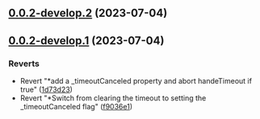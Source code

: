 ## [0.0.2-develop.2](https://git.lumeweb.com/LumeWeb/rpc-client/compare/v0.0.2-develop.1...v0.0.2-develop.2) (2023-07-04)

## [0.0.2-develop.1](https://git.lumeweb.com/LumeWeb/rpc-client/compare/v0.0.1...v0.0.2-develop.1) (2023-07-04)


### Reverts

* Revert "*add a _timeoutCanceled property and abort handeTimeout if true" ([1d73d23](https://git.lumeweb.com/LumeWeb/rpc-client/commit/1d73d2370057c6efca45a00f1676722ccd3ac3ab))
* Revert "*Switch from clearing the timeout to setting the _timeoutCanceled flag" ([f9036e1](https://git.lumeweb.com/LumeWeb/rpc-client/commit/f9036e1c73572e38e27fdf748cc164c4f2ca32e1))
